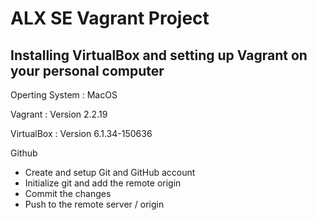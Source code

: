 # ALX SE Vagrant Project

## Installing VirtualBox and setting up Vagrant on your personal computer

Operting System
:   MacOS

Vagrant
:  Version 2.2.19

VirtualBox
:  Version 6.1.34-150636 

Github
* Create and setup Git and GitHub account
* Initialize git and add the remote origin
* Commit the changes
* Push to the remote server / origin
